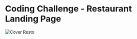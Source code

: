 # Coding Challenge - Restaurant Landing Page
![Cover Resto](https://user-images.githubusercontent.com/68797642/184162039-0ce2e24b-921b-4d28-b8bc-28845ca97bde.png)

